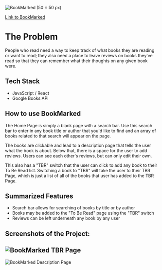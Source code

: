![BookMarked (50 × 50 px)](https://github.com/maddihalee/BookMarked/assets/77301013/6752df71-1f80-4761-8d1b-237d60a99d9f)

[Link to BookMarked](https://madds-bookmarked.netlify.app/)

# The Problem
People who read need a way to keep track of what books they are reading or want to read; they also need a place to leave reviews on books they've read so that they can remember what their thoughts on any given book were. 

## Tech Stack
- JavaScript / React
- Google Books API

## How to use BookMarked
The Home Page is simply a blank page with a search bar. Use this search bar to enter in any book title or author that you'd like to find and an array of books related to that search will appear on the page. 

The books are clickable and lead to a description page that tells the user what the book is about. Below that, there is a space for the user to add reviews. Users can see each other's reviews, but can only edit their own. 

This also has a "TBR" switch that the user can click to add any book to their To Be Read list. Switching a book to "TBR" will take the user to their TBR Page, which is just a list of all of the books that user has added to the TBR Page.

## Summarized Features
- Search bar allows for searching of books by title or by author
- Books may be added to the "To Be Read" page using the "TBR" switch
- Reviews can be left underneath any book by any user

## Screenshots of the Project:
## ![BookMarked TBR Page](https://github.com/maddihalee/BookMarked/assets/77301013/061e29d2-31ef-40eb-9155-d98fdce5a120)
![BookMarked Description Page](https://github.com/maddihalee/BookMarked/assets/77301013/60216821-d424-4044-8bcd-b0b002a1e1c1)
